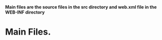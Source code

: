 **Main files are the source files in the src directory and web.xml file in the WEB-INF directory**
<h1>Main Files.</h1>
